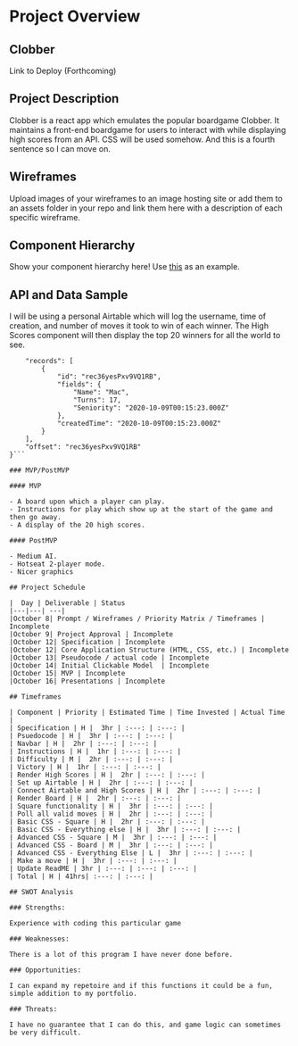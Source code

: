 # Project Overview

## Clobber

Link to Deploy (Forthcoming)

## Project Description

Clobber is a react app which emulates the popular boardgame Clobber. It maintains a front-end boardgame for users to interact with while displaying high scores from an API. CSS will be used somehow. And this is a fourth sentence so I can move on.

## Wireframes

Upload images of your wireframes to an image hosting site or add them to an assets folder in your repo and link them here with a description of each specific wireframe.

## Component Hierarchy
Show your component hierarchy here! Use [this](https://cms-assets.tutsplus.com/uploads/users/1795/posts/30352/image/GettingStartedWithReduxTutorial-React-Component-Structure.png) as an example.

## API and Data Sample

I will be using a personal Airtable which will log the username, time of creation, and number of moves it took to win of each winner. The High Scores component will then display the top 20 winners for all the world to see.

```{
    "records": [
        {
            "id": "rec36yesPxv9VQ1RB",
            "fields": {
                "Name": "Mac",
                "Turns": 17,
                "Seniority": "2020-10-09T00:15:23.000Z"
            },
            "createdTime": "2020-10-09T00:15:23.000Z"
        }
    ],
    "offset": "rec36yesPxv9VQ1RB"
}```

### MVP/PostMVP

#### MVP 

- A board upon which a player can play. 
- Instructions for play which show up at the start of the game and then go away.
- A display of the 20 high scores.

#### PostMVP  

- Medium AI.
- Hotseat 2-player mode.
- Nicer graphics

## Project Schedule

|  Day | Deliverable | Status
|---|---| ---|
|October 8| Prompt / Wireframes / Priority Matrix / Timeframes | Incomplete
|October 9| Project Approval | Incomplete
|October 12| Specification | Incomplete
|October 12| Core Application Structure (HTML, CSS, etc.) | Incomplete
|October 13| Pseudocode / actual code | Incomplete
|October 14| Initial Clickable Model  | Incomplete
|October 15| MVP | Incomplete
|October 16| Presentations | Incomplete

## Timeframes

| Component | Priority | Estimated Time | Time Invested | Actual Time |
| Specification | H |  3hr | :---: | :---: |
| Psuedocode | H |  3hr | :---: | :---: |
| Navbar | H |  2hr | :---: | :---: |
| Instructions | H |  1hr | :---: | :---: |
| Difficulty | M |  2hr | :---: | :---: |
| Victory | H |  1hr | :---: | :---: |
| Render High Scores | H |  2hr | :---: | :---: |
| Set up Airtable | H |  2hr | :---: | :---: |
| Connect Airtable and High Scores | H |  2hr | :---: | :---: |
| Render Board | H |  2hr | :---: | :---: |
| Square functionality | H |  3hr | :---: | :---: |
| Poll all valid moves | H |  2hr | :---: | :---: |
| Basic CSS - Square | H |  2hr | :---: | :---: |
| Basic CSS - Everything else | H |  3hr | :---: | :---: |
| Advanced CSS - Square | M |  3hr | :---: | :---: |
| Advanced CSS - Board | M |  3hr | :---: | :---: |
| Advanced CSS - Everything Else | L |  3hr | :---: | :---: |
| Make a move | H |  3hr | :---: | :---: |
| Update ReadME | 3hr | :---: | :---: | :---: |
| Total | H | 41hrs| :---: | :---: |

## SWOT Analysis

### Strengths:

Experience with coding this particular game

### Weaknesses:

There is a lot of this program I have never done before.

### Opportunities:

I can expand my repetoire and if this functions it could be a fun, simple addition to my portfolio.

### Threats:

I have no guarantee that I can do this, and game logic can sometimes be very difficult.